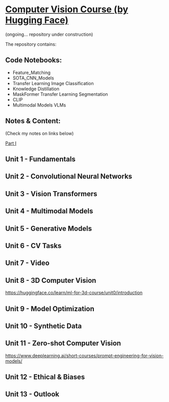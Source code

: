 # [Computer Vision Course (by Hugging Face)](https://huggingface.co/learn/computer-vision-course/unit0/welcome/welcome)
(ongoing... repository under construction)


The repository contains:
## Code Notebooks:
 - Feature_Matching
 - SOTA_CNN_Models 
 - Transfer Learning Image Classification
 - Knowledge Distillation
 - MaskFormer Transfer Learning Segmentation
 - CLIP
 - Multimodal Models VLMs

## Notes & Content:
(Check my notes on links below)

[Part I]()
   
## Unit 1 - Fundamentals
## Unit 2 - Convolutional Neural Networks
## Unit 3 - Vision Transformers
## Unit 4 - Multimodal Models
## Unit 5 - Generative Models
## Unit 6 - CV Tasks 
## Unit 7 - Video
## Unit 8 - 3D Computer Vision
https://huggingface.co/learn/ml-for-3d-course/unit0/introduction
## Unit 9 - Model Optimization
## Unit 10 - Synthetic Data
## Unit 11 - Zero-shot Computer Vision
https://www.deeplearning.ai/short-courses/prompt-engineering-for-vision-models/
## Unit 12 - Ethical & Biases
## Unit 13 - Outlook


